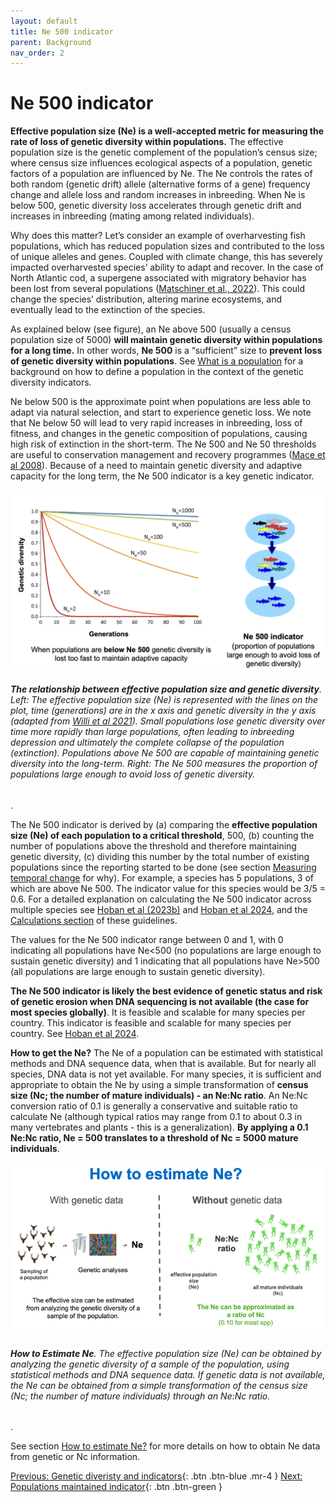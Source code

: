 ```yaml
---
layout: default
title: Ne 500 indicator
parent: Background
nav_order: 2
---
```


# Ne 500 indicator

**Effective population size (Ne) is a well-accepted metric for measuring the rate of loss of genetic diversity within populations.** The effective population size is the genetic complement of the population’s census size; where census size influences ecological aspects of a population, genetic factors of a population are influenced by Ne. The Ne controls the rates of both random (genetic drift)  allele (alternative forms of a gene) frequency change and allele loss and random increases in inbreeding. When Ne is below 500, genetic diversity loss accelerates through genetic drift and increases in inbreeding (mating among related individuals).

Why does this matter? Let’s consider an example of overharvesting fish populations, which has  reduced population sizes and contributed to the loss of unique alleles and genes. Coupled with climate change, this has severely impacted overharvested species’ ability to adapt and recover. In the case of North Atlantic cod, a supergene associated with migratory behavior has been lost from several populations ([Matschiner et al., 2022](https://doi.org/10.1038/s41559-022-01661-x)). This could change the species’ distribution, altering marine ecosystems, and eventually lead to the extinction of the species. 

As explained below (see figure), an Ne above 500 (usually a census population size of 5000) **will maintain genetic diversity within populations for a long time.** In other words, **Ne 500** is a “sufficient” size to **prevent loss of genetic diversity within populations**. See [What is a population](https://ccgenetics.github.io/guidelines-genetic-diversity-indicators/docs/2_Theoretical_background/What-is-a-population.html#what-is-a-population) for a background on how to define a population in the context of the genetic diversity indicators. 

Ne below 500 is the approximate point when populations are less able to adapt via natural selection, and start to experience genetic loss. We note that Ne below 50 will lead to very rapid increases in inbreeding, loss of fitness, and changes in the genetic composition of populations, causing high risk of extinction in the short-term. The Ne 500 and Ne 50 thresholds are useful to conservation management and recovery programmes ([Mace et al 2008](https://doi.org/10.1111/j.1523-1739.2008.01044.x)). Because of a need to maintain genetic diversity and adaptive capacity for the long term, the Ne 500 indicator is a key genetic indicator.


![](Ne500_Fig1.png)
###### **The relationship between effective population size and genetic diversity**. Left: The effective population size (Ne) is represented with the lines on the plot, time (generations) are in the x axis and genetic diversity in the y axis (adapted from [Willi et al 2021](https://doi.org/10.1073/pnas.2105076119)). Small populations lose genetic diversity over time more rapidly than large populations, often leading to inbreeding depression and ultimately the complete collapse of the population (extinction). Populations above Ne 500 are capable of maintaining genetic diversity into the long-term. Right: The Ne 500 measures the proportion of populations large enough to avoid loss of genetic diversity.

.

The Ne 500 indicator is derived by (a) comparing the **effective population size (Ne) of each population to a critical threshold**, 500, (b) counting the number of populations above the threshold and therefore maintaining genetic diversity, (c) dividing this number by the total number of existing populations since the reporting started to be done (see section [​​Measuring temporal change](8https://ccgenetics.github.io/guidelines-genetic-diversity-indicators/docs/6_Calculations_and_reporting/Temporal_change.html#measuring-temporal-change) for why). For example, a species has 5 populations, 3 of which are above Ne 500. The indicator value for this species would be 3/5 = 0.6. For a detailed explanation on calculating the Ne 500 indicator across multiple species see [Hoban et al (2023b)](https://doi.org/10.1111/conl.12953) and [Hoban et al 2024](https://academic.oup.com/bioscience/advance-article/doi/10.1093/biosci/biae006/7625302?login=false), and the [Calculations section](https://ccgenetics.github.io/guidelines-genetic-diversity-indicators/docs/6_Calculations_and_reporting/Calculations_and_reporting.html#calculations-and-reporting) of these guidelines.


The values for the Ne 500 indicator range between 0 and 1, with 0 indicating all populations have Ne<500 (no populations are large enough to sustain genetic diversity) and 1 indicating that all populations have Ne>500 (all populations are large enough to sustain genetic diversity).

**The Ne 500 indicator is likely the best evidence of genetic status and risk of genetic erosion when DNA sequencing is not available (the case for most species globally)**. It is feasible and scalable for many species per country. This indicator is feasible and scalable for many species per country. See [Hoban et al 2024](https://academic.oup.com/bioscience/advance-article/doi/10.1093/biosci/biae006/7625302?login=false). 

**How to get the Ne?** The Ne of a population can be estimated with statistical methods and DNA sequence data, when that is available. But for nearly all species, DNA data is not yet available. For many species, it is sufficient and appropriate to obtain the Ne by using a simple transformation of **census size (Nc;  the number of mature individuals) -  an Ne:Nc ratio**. An Ne:Nc conversion ratio of 0.1 is generally a conservative and suitable ratio to calculate Ne (although typical ratios may range from 0.1 to about 0.3 in many vertebrates and plants - this is a generalization). **By applying a 0.1 Ne:Nc ratio, Ne = 500 translates to a threshold of Nc = 5000 mature individuals**. 


![](Ne500_Fig2.png)
###### **How to Estimate Ne**. The effective population size (Ne) can be obtained by analyzing the genetic diversity of a sample of the population, using statistical methods and DNA sequence data. If genetic data is not available, the Ne can be obtained from a simple transformation of the census size (Nc;  the number of mature individuals) through an Ne:Nc ratio.

.

See section [How to estimate Ne?](https://ccgenetics.github.io/guidelines-genetic-diversity-indicators/docs/3_Howto_guides_examples/Populations_sizes.html#how-to-estimate-population-sizes) for more details on how to obtain Ne data from genetic or Nc information.

[Previous: Genetic diveristy and indicators](https://ccgenetics.github.io/guidelines-genetic-diversity-indicators/docs/2_Theoretical_background/Genetic_div_indicators.html#genetic-diversity-and-indicators){: .btn .btn-blue .mr-4 }
[Next: Populations maintained indicator](https://ccgenetics.github.io/guidelines-genetic-diversity-indicators/docs/2_Theoretical_background/PM-indicator.html#populations-maintained-indicator){: .btn .btn-green }
